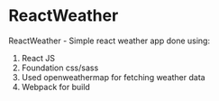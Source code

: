 # ReactWeather
ReactWeather - Simple react weather app done using:

1. React JS
2. Foundation css/sass
3. Used openweathermap for fetching weather data
4. Webpack for build
